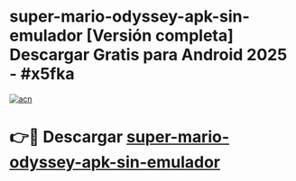 # super-mario-odyssey-apk-sin-emulador  [Versión completa] Descargar Gratis para Android 2025 - #x5fka

[![acn](https://github.com/user-attachments/assets/0f9c940e-d8b0-45ae-aac7-cd30a18b3e1c)](https://apps.freeplayer.one?title=super-mario-odyssey-apk-sin-emulador&ref=9F)

# 👉🔴 Descargar [super-mario-odyssey-apk-sin-emulador](https://apps.freeplayer.one?title=super-mario-odyssey-apk-sin-emulador&ref=9F)